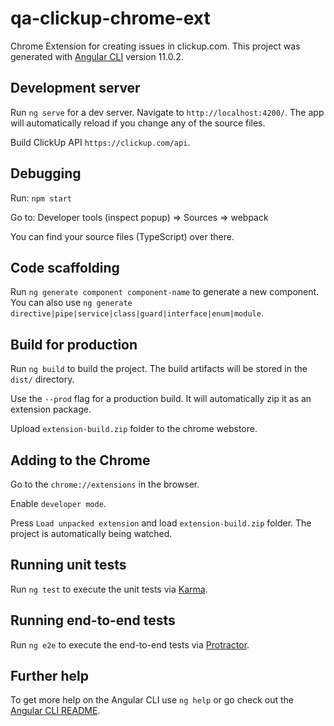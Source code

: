 # qa-clickup-chrome-ext
Chrome Extension for creating issues in clickup.com. This project was generated with [Angular CLI](https://github.com/angular/angular-cli) version 11.0.2.

## Development server

Run `ng serve` for a dev server. Navigate to `http://localhost:4200/`. The app will automatically reload if you change any of the source files.

Build ClickUp API `https://clickup.com/api`.

## Debugging

Run: `npm start`

Go to: Developer tools (inspect popup) => Sources => webpack

You can find your source files (TypeScript) over there.

## Code scaffolding

Run `ng generate component component-name` to generate a new component. You can also use `ng generate directive|pipe|service|class|guard|interface|enum|module`.

## Build for production

Run `ng build` to build the project. The build artifacts will be stored in the `dist/` directory. 

Use the `--prod` flag for a production build. It will automatically zip it as an extension package. 

Upload `extension-build.zip` folder to the chrome webstore.


## Adding to the Chrome 
Go to the `chrome://extensions` in the browser.

Enable `developer mode`.

Press `Load unpacked extension` and load `extension-build.zip` folder. The project is automatically being watched.


## Running unit tests

Run `ng test` to execute the unit tests via [Karma](https://karma-runner.github.io).

## Running end-to-end tests

Run `ng e2e` to execute the end-to-end tests via [Protractor](http://www.protractortest.org/).


## Further help

To get more help on the Angular CLI use `ng help` or go check out the [Angular CLI README](https://github.com/angular/angular-cli/blob/master/README.md).
